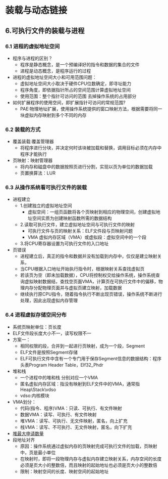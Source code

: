 # 装载与动态链接

## 6.可执行文件的装载与进程

### 6.1 进程的虚拟地址空间

- 程序与进程的区别？
  - 程序是静态概念，是一个预编译好的指令和数据的集合的文件
  - 进程是动态概念，是程序运行的过程
- 进程的虚拟地址空间大小和可用范围问题：
  - 虚拟地址空间大小取决于硬件CPU位数确定，即寻址能力
  - 程序角度，即依据指针所占的空间范围计算虚拟地址空间
  - 使用范围：整个指针可访问的范围 去掉操作系统的占用部分
- 如何扩展程序的使用空间，即扩展指针可访问的常规范围?
  - PAE:物理地址扩展，使用操作系统提供的窗口映射方法，根据需要将同一块虚拟内存映射到多个不同的内存

### 6.2 装载的方式

- 覆盖装载:覆盖管理器
  - 将程序进行分块，并决定何时该块被加载和替换，调用目标必须在内存中程序才能执行
- 页映射：映射管理器
  - 将内存和磁盘中的数据按照页进行分割，实现以页为单位的数据加载
  - 页置换算法：LUR

### 6.3 从操作系统看可执行文件的装载

- 进程建立
  - 1.创建独立的虚拟地址空间
    - 虚拟空间：一组页函数将各个页映射到相应的物理空间，创建虚拟地址空间实质为创建映射函数所需的数据结构
  - 2.读取可执行文件，建立虚拟地址空间与可执行文件的映射
    - 可执行文件与页的映射关系：ELF文件段与页映射问题
    - VMA 虚拟内存区域（VMA）或虚拟段：虚拟空间中的一个段
  - 3.将CPU寄存器设置为可执行文件的入口地址
- 页错误
  - 进程建立后，真正的指令和数据并没有加载到内存中，仅仅是建立映射关系，
  - 当CPU根据入口地址开始执行指令时，根据映射关系查找虚拟页
  - 若该页为空（即未加载数据），CPU将控制权交给操作系统，操作系统查询虚拟映射数据结，查找空页面VMA，计算页在可执行文件中的偏移，物理内存分配物理页面并与虚拟页建立映射，加载数据
  - 继续执行原CPU指令，随着指令执行不断出现页错误，操作系统不断进行处理，因此出现虚拟内存管理

### 6.4 进程虚拟存储空间分布

- 系统页映射单位：页长度
- ELF文件段长度大小不一，读写权限不一
- 方案一：
  - 相同权限的段，合并到一起进行页映射，成为一个段，Segment
  - ELF文件是按照Segment存储
  - ELF可执行文件中含有一个专门用于保存Segment信息的数据结构：程序头表Program Header Table，Elf32_Phdr
- 堆和栈
  - 一个进程中的堆和栈 分别对应一个VMA
  - 匿名虚拟内存区域：指没有映射到ELF文件中的VMA，通常指Heap\Stack\vdso
  - vdso:内核模块
- VMA划分：
  - 代码(指令、程序)VMA：只读、可执行、有文件映射
  - 数据VMA：读写、可执行、有文件映射
  - 堆VMA：读写、可执行、无文件映射，匿名，向上扩充
  - 栈VMA：读写、不可执行、无文件映射，匿名，向下扩充
- [堆最大申请数量](./6.loading_process.c)
- 段地址对齐
  - 原因：操作系统通过虚拟内存的页映射完成可执行文件的加载，页映射中，页是最小单位
  - 在映射时，即将一段物理内存与虚拟内存建立映射关系，内存空间的长度必须是页大小的整数倍，而且映射的起始地址也必须是页大小的整数倍
  - 限制：映射空间的长度、映射空间的起始地址